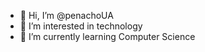 - 👋 Hi, I’m @penachoUA
- 👀 I’m interested in technology
- 🌱 I’m currently learning Computer Science

<!---
penachoUA/penachoUA is a ✨ special ✨ repository because its `README.md` (this file) appears on your GitHub profile.
You can click the Preview link to take a look at your changes.
--->
